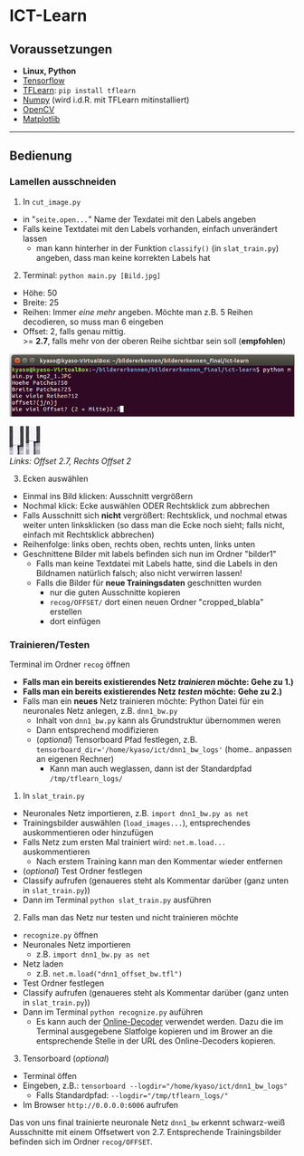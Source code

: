 # ICT-Learn

## Voraussetzungen
- **Linux, Python**
- [Tensorflow](https://www.tensorflow.org/versions/r0.10/get_started/os_setup.html#virtualenv-installation)
- [TFLearn](http://tflearn.org/): `pip install tflearn`
- [Numpy](http://www.numpy.org/) (wird i.d.R. mit TFLearn mitinstalliert)
- [OpenCV](http://docs.opencv.org/2.4/doc/tutorials/introduction/linux_install/linux_install.html#linux-installation)
- [Matplotlib](http://matplotlib.org/)

- - -

## Bedienung

### Lamellen ausschneiden

1. In `cut_image.py`
  - in "`seite.open...`" Name der Texdatei mit den Labels angeben
  - Falls keine Textdatei mit den Labels vorhanden, einfach unverändert lassen
    - man kann hinterher in der Funktion `classify()` (in `slat_train.py`) angeben, dass man keine korrekten Labels hat
2. Terminal: `python main.py [Bild.jpg]`
  - Höhe: 50
  - Breite: 25
  - Reihen: Immer *eine mehr* angeben. Möchte man z.B. 5 Reihen decodieren, so muss man 6 eingeben
  - Offset: 2, falls genau mittig.  
    \>= **2.7**, falls mehr von der oberen Reihe sichtbar sein soll (**empfohlen**) 

  ![alt tag](git_images/main.png)
  
  ![alt tag](git_images/with_offset.png) ![alt tag](git_images/without_offset.png)  
  *Links: Offset 2.7, Rechts Offset 2*

3. Ecken auswählen
  - Einmal ins Bild klicken: Ausschnitt vergrößern
  - Nochmal klick: Ecke auswählen ODER Rechtsklick zum abbrechen
  - Falls Ausschnitt sich **nicht** vergrößert: Rechtsklick, und nochmal etwas weiter unten linksklicken (so dass man die Ecke noch sieht;
	falls nicht, einfach mit Rechtsklick abbrechen)
  - Reihenfolge: links oben, rechts oben, rechts unten, links unten
  - Geschnittene Bilder mit labels befinden sich nun im Ordner "bilder1"
    - Falls man keine Textdatei mit Labels hatte, sind die Labels in den Bildnamen natürlich falsch; also nicht verwirren lassen!
    - Falls die Bilder für **neue Trainingsdaten** geschnitten wurden
      - nur die guten Ausschnitte kopieren
      - `recog/OFFSET/` dort einen neuen Ordner "cropped_blabla" erstellen
      - dort einfügen

### Trainieren/Testen

Terminal im Ordner `recog` öffnen

- **Falls man ein bereits existierendes Netz *trainieren* möchte: Gehe zu 1.)**  
- **Falls man ein bereits existierendes Netz *testen* möchte: Gehe zu 2.)**
- Falls man ein **neues** Netz trainieren möchte: Python Datei für ein neuronales Netz anlegen, z.B. `dnn1_bw.py`
  - Inhalt von `dnn1_bw.py` kann als Grundstruktur übernommen weren
  - Dann entsprechend modifizieren
  - (*optional*) Tensorboard Pfad festlegen, z.B. `tensorboard_dir='/home/kyaso/ict/dnn1_bw_logs'` (home.. anpassen an eigenen Rechner)
    - Kann man auch weglassen, dann ist der Standardpfad `/tmp/tflearn_logs/`

1. In `slat_train.py`
  - Neuronales Netz importieren, z.B. `import dnn1_bw.py as net`
  - Trainingsbilder auswählen (`load_images...`), entsprechendes auskommentieren oder hinzufügen
  - Falls Netz zum ersten Mal trainiert wird: `net.m.load...` auskommentieren
    - Nach erstem Training kann man den Kommentar wieder entfernen
  - (*optional*) Test Ordner festlegen
  - Classify aufrufen (genaueres steht als Kommentar darüber (ganz unten in `slat_train.py`))
  - Dann im Terminal `python slat_train.py` ausführen

2. Falls man das Netz nur testen und nicht trainieren möchte
  - `recognize.py` öffnen
  - Neuronales Netz importieren
    - z.B. `import dnn1_bw.py as net`
  - Netz laden
    - z.B. `net.m.load("dnn1_offset_bw.tfl")`
  - Test Ordner festlegen
  - Classify aufrufen (genaueres steht als Kommentar darüber (ganz unten in `slat_train.py`))
  - Dann im Terminal `python recognize.py` auführen
    - Es kann auch der [Online-Decoder](https://ict-cubes.appspot.com/?slats=rmrlrrrrmmrmllrrmrlrmrrrlrrrrlmllmlllrlrlrrlrllrrrmrmrrllrrmrlmlmmrlrmrlrrrmrrllrrlrrlmmr) verwendet werden. Dazu die im Terminal ausgegebene Slatfolge kopieren und im Brower an die entsprechende Stelle in der URL des Online-Decoders kopieren.

3. Tensorboard (*optional*)
  - Terminal öffen
  - Eingeben, z.B.: `tensorboard --logdir="/home/kyaso/ict/dnn1_bw_logs"`
    - Falls Standardpfad: `--logdir="/tmp/tflearn_logs/"`
  - Im Browser `http://0.0.0.0:6006` aufrufen

Das von uns final trainierte neuronale Netz `dnn1_bw` erkennt schwarz-weiß Ausschnitte mit einem Offsetwert von 2.7. Entsprechende Trainingsbilder befinden sich im Ordner `recog/OFFSET`.
